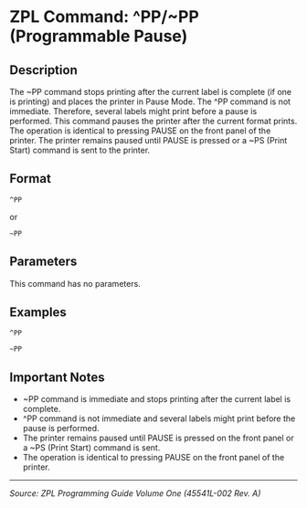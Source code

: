 # ZPL Command: ^PP/~PP (Programmable Pause)

## Description
The ~PP command stops printing after the current label is complete (if one is printing) and places the printer in Pause Mode. The ^PP command is not immediate. Therefore, several labels might print before a pause is performed. This command pauses the printer after the current format prints. The operation is identical to pressing PAUSE on the front panel of the printer. The printer remains paused until PAUSE is pressed or a ~PS (Print Start) command is sent to the printer.

## Format
```
^PP
```
or
```
~PP
```

## Parameters
This command has no parameters.

## Examples
```
^PP
```
```
~PP
```

## Important Notes
- ~PP command is immediate and stops printing after the current label is complete.
- ^PP command is not immediate and several labels might print before the pause is performed.
- The printer remains paused until PAUSE is pressed on the front panel or a ~PS (Print Start) command is sent.
- The operation is identical to pressing PAUSE on the front panel of the printer.

---
*Source: ZPL Programming Guide Volume One (45541L-002 Rev. A)*